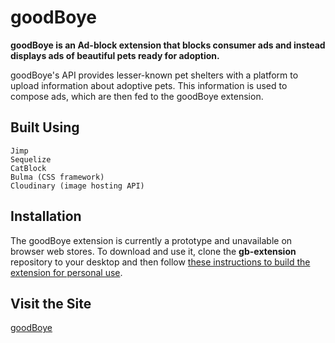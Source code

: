 # goodBoye

**goodBoye is an Ad-block extension that blocks consumer ads and instead displays ads of beautiful pets ready for adoption.**

goodBoye's API provides lesser-known pet shelters with a platform to upload information about adoptive pets. This information is used to compose ads, which are then fed to the goodBoye extension.

## Built Using

    Jimp
    Sequelize
    CatBlock
    Bulma (CSS framework)
    Cloudinary (image hosting API)

## Installation

The goodBoye extension is currently a prototype and unavailable on browser web stores. To download and use it, clone the **gb-extension** repository to your desktop and then follow [these instructions to build the extension for personal use](https://github.com/CatBlock/catblock/wiki/Building-the-extension).

## Visit the Site

[goodBoye](https://lit-refuge-77106.herokuapp.com/)
